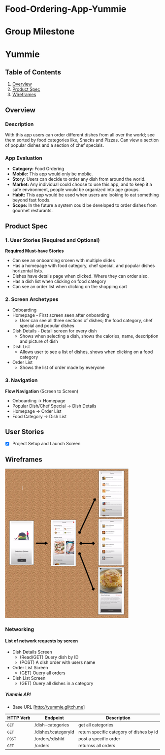 # Food-Ordering-App-Yummie
Group Milestone
===

# Yummie

## Table of Contents
1. [Overview](#Overview)
1. [Product Spec](#Product-Spec)
1. [Wireframes](#Wireframes)

## Overview
### Description
With this app users can order different dishes from all over the world; see them sorted by food categories like, Snacks and Pizzas. Can view a section of popular dishes and a section of chef specials. 

### App Evaluation
- **Category:** Food Ordering
- **Mobile:** This app would only be moblie. 
- **Story:** Users can decide to order any dish from around the world. 
- **Market:** Any individual could choose to use this app, and to keep it a safe environment, people would be organized into age groups.
- **Habit:** This app would be used when users are looking to eat something beyond fast foods.
- **Scope:** In the future a system could be developed to order dishes from gourmet resturants. 

## Product Spec
### 1. User Stories (Required and Optional)

**Required Must-have Stories**

* Can see an onboarding srceen with multiple slides
* Has a homepage with food category, chef special, and popular dishes horizontal lists. 
* Dishes have details page when clicked. Where they can order also.
* Has a dish list when clicking on food category
* Can see an order list when clicking on the shopping cart

### 2. Screen Archetypes

* Onboarding
* Homepage - First screen seen after onboarding
   * User can see all three sections of dishes; the food category, chef special and popular dishes  
* Dish Details - Detail screen for every dish
   * Shows when selecting a dish, shows the calories, name, description and picture of dish
* Dish List 
   * Allows user to see a list of dishes, shows when clicking on a food category
* Order List
   * Shows the list of order made by everyone 


### 3. Navigation

**Flow Navigation** (Screen to Screen)
* Onboarding -> Homepage
* Popular Dish/Chef Special -> Dish Details
* Homepage -> Order List 
* Food Category -> Dish List

## User Stories
- [x] Project Setup and Launch Screen

## Wireframes
<img src="Screen Shot 2022-11-09 at 10.10.53 PM.png" width=400><br>

### Networking
#### List of network requests by screen
   - Dish Details Screen
      - (Read/GET) Query dish by ID
      - (POST) A dish order with users name 
   - Order List Screen
      - (GET) Ouery all orders
   - Dish List Screen  
      - (GET) Ouery all dishes in a category
   

##### Yummie API
- Base URL [http://yummie.glitch.me]

HTTP Verb | Endpoint | Description
   ----------|----------|------------
   | `GET`    | /dish-categories | get all categories |
   | `GET`    | /dishes/:categoryId | return specific category of dishes by id |
   | `POST`   | /orders/:dishId   | post a specific order |
   | `GET`    | /orders | returnss all orders |


